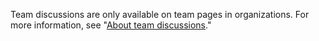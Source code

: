 Team discussions are only available on team pages in organizations. For more information, see "[About team discussions](/organizations/collaborating-with-your-team/about-team-discussions)."
